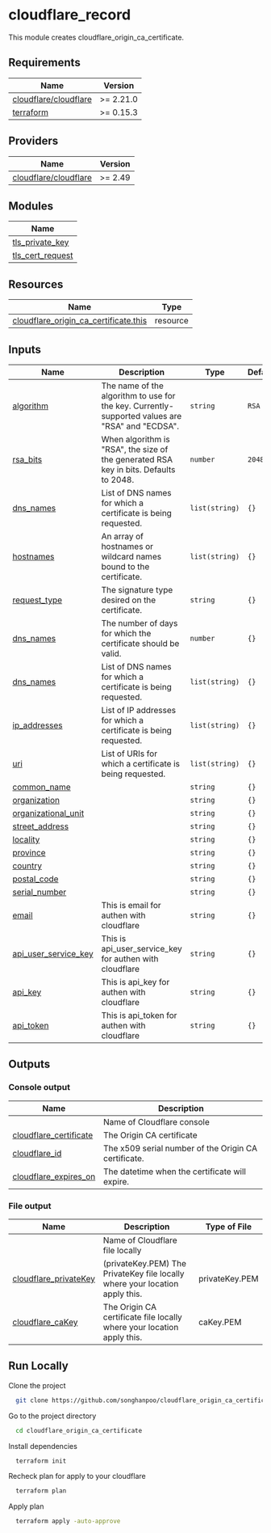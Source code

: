 # cloudflare_record

This module creates cloudflare_origin_ca_certificate.

<!-- BEGINNING OF PRE-COMMIT-TERRAFORM DOCS HOOK -->
## Requirements

| Name | Version |
|------|---------|
| [cloudflare/cloudflare](https://github.com/cloudflare/terraform-provider-cloudflare) | >= 2.21.0 |
| [terraform](#requirement\_aws) | >= 0.15.3 |

## Providers

| Name | Version |
|------|---------|
| [cloudflare/cloudflare](https://github.com/cloudflare/terraform-provider-cloudflare) | >= 2.49 |

## Modules

| Name |
|------|
| [tls_private_key](https://registry.terraform.io/providers/hashicorp/tls/latest/docs/resources/private_key) |
| [tls_cert_request](https://github.com/cloudflare/terraform-provider-cloudflare) |

## Resources

| Name | Type |
|------|------|
| [cloudflare_origin_ca_certificate.this](https://registry.terraform.io/providers/cloudflare/cloudflare/latest/docs/resources/origin_ca_certificate) | resource |

## Inputs
| Name | Description | Type | Default | Required |
|------|-------------|------|---------|:--------:|
| [algorithm](#input\_algorithm) | The name of the algorithm to use for the key. Currently-supported values are \"RSA\" and \"ECDSA\". | `string` | `RSA` | yes |
| [rsa_bits](#input\_rsa_bits) | When algorithm is \"RSA\", the size of the generated RSA key in bits. Defaults to 2048.  | `number` | `2048` | no |
| [dns_names](#input\_dns_names) | List of DNS names for which a certificate is being requested. | `list(string)` | `{}` | no |
| [hostnames](#input\_hostnames) | An array of hostnames or wildcard names bound to the certificate. | `list(string)` | `{}` | yes |
| [request_type](#input\_request_type) | The signature type desired on the certificate.  | `string` | `{}` | yes |
| [dns_names](#input\_dns_names) | The number of days for which the certificate should be valid. | `number` | `{}` | no |
| [dns_names](#input\_dns_names) | List of DNS names for which a certificate is being requested. | `list(string)` | `{}` | no |
| [ip_addresses](#input\_ip_addresses) | List of IP addresses for which a certificate is being requested.  | `list(string)` | `{}` | no |
| [uri](#input\_uri) | List of URIs for which a certificate is being requested. | `list(string)` | `{}` | no |
| [common_name](#input\_common_name) |  | `string` | `{}` | no |
| [organization](#input\_organization) |  | `string` | `{}` | no |
| [organizational_unit](#input\_organizational_unit) | | `string` | `{}` | no |
| [street_address](#input\_street_address) | | `string` | `{}` | no |
| [locality](#input\_locality) |  | `string` | `{}` | no |
| [province](#input\_province) |  | `string` | `{}` | no |
| [country](#input\_country) |  | `string` | `{}` | no |
| [postal_code](#input\_postal_code) |  | `string` | `{}` | no |
| [serial_number](#input\_serial_number) |  | `string` | `{}` | no |
| [email](#input\_email) | This is email for authen with cloudflare | `string` | `{}` | yes |
| [api_user_service_key](#input\_api_user_service_key) | This is api_user_service_key for authen with cloudflare | `string` | `{}` | yes |
| [api_key](#input\_api_key) | This is api_key for authen with cloudflare | `string` | `{}` | yes |
| [api_token](#input\_api_token) | This is api_token for authen with cloudflare | `string` | `{}` | yes |


## Outputs
### Console output
| Name | Description |
|------|-------------|
| | Name of Cloudflare console |
| [cloudflare\_certificate](#output\_certificate) | The Origin CA certificate |
| [cloudflare\_id](#output\_id) | The x509 serial number of the Origin CA certificate. |
| [cloudflare\_expires_on](#output\_expires_on) | The datetime when the certificate will expire. |

### File output
| Name | Description | Type of File |
|------|-------------| -----|
| | Name of Cloudflare file locally |
| [cloudflare\_privateKey](#output\_privateKey) | \(privateKey.PEM\) The PrivateKey file locally where your location apply this. | privateKey.PEM |
| [cloudflare\_caKey](#output\_caKey) | The Origin CA certificate file locally where your location apply this.| caKey.PEM |

## Run Locally

Clone the project

```bash
  git clone https://github.com/songhanpoo/cloudflare_origin_ca_certificate.git
```

Go to the project directory

```bash
  cd cloudflare_origin_ca_certificate
```

Install dependencies

```bash
  terraform init
```

Recheck plan for apply to your cloudflare

```bash
  terraform plan
```

Apply plan

```bash
  terraform apply -auto-approve
```
<!-- END OF PRE-COMMIT-TERRAFORM DOCS HOOK -->